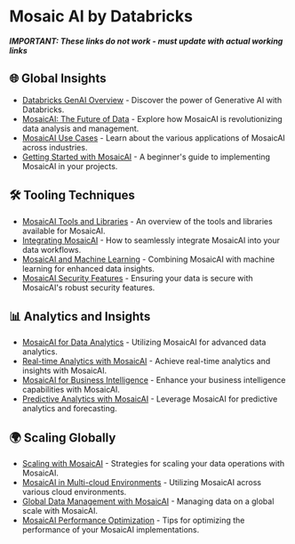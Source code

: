 # Mosaic AI by Databricks

***IMPORTANT: These links do not work - must update with actual working links***

## 🌐 Global Insights
- [Databricks GenAI Overview](https://www.databricks.com/discover/generative-ai) - Discover the power of Generative AI with Databricks.
- [MosaicAI: The Future of Data](https://databricks.com/product/mosaicai) - Explore how MosaicAI is revolutionizing data analysis and management.
- [MosaicAI Use Cases](https://databricks.com/solutions/mosaicai) - Learn about the various applications of MosaicAI across industries.
- [Getting Started with MosaicAI](https://docs.databricks.com/mosaicai/getting-started.html) - A beginner's guide to implementing MosaicAI in your projects.

## 🛠️ Tooling Techniques
- [MosaicAI Tools and Libraries](https://docs.databricks.com/mosaicai/tools-libraries.html) - An overview of the tools and libraries available for MosaicAI.
- [Integrating MosaicAI](https://databricks.com/blog/2021/mosaicai-integration.html) - How to seamlessly integrate MosaicAI into your data workflows.
- [MosaicAI and Machine Learning](https://databricks.com/session_na20/mosaicai-and-machine-learning) - Combining MosaicAI with machine learning for enhanced data insights.
- [MosaicAI Security Features](https://docs.databricks.com/security/mosaicai-security.html) - Ensuring your data is secure with MosaicAI's robust security features.

## 📊 Analytics and Insights
- [MosaicAI for Data Analytics](https://databricks.com/solutions/data-analytics/mosaicai) - Utilizing MosaicAI for advanced data analytics.
- [Real-time Analytics with MosaicAI](https://databricks.com/session_na20/real-time-analytics-with-mosaicai) - Achieve real-time analytics and insights with MosaicAI.
- [MosaicAI for Business Intelligence](https://databricks.com/solutions/business-intelligence/mosaicai) - Enhance your business intelligence capabilities with MosaicAI.
- [Predictive Analytics with MosaicAI](https://docs.databricks.com/mosaicai/predictive-analytics.html) - Leverage MosaicAI for predictive analytics and forecasting.

## 🌍 Scaling Globally
- [Scaling with MosaicAI](https://databricks.com/blog/2021/scaling-with-mosaicai.html) - Strategies for scaling your data operations with MosaicAI.
- [MosaicAI in Multi-cloud Environments](https://docs.databricks.com/mosaicai/multi-cloud.html) - Utilizing MosaicAI across various cloud environments.
- [Global Data Management with MosaicAI](https://databricks.com/session_na20/global-data-management-with-mosaicai) - Managing data on a global scale with MosaicAI.
- [MosaicAI Performance Optimization](https://docs.databricks.com/mosaicai/performance-optimization.html) - Tips for optimizing the performance of your MosaicAI implementations.
